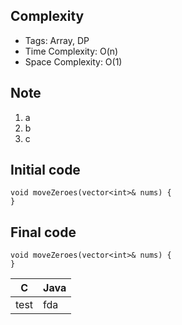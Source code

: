 ## Complexity
* Tags: Array, DP
* Time Complexity: O(n)
* Space Complexity: O(1)

## Note
1. a
2. b
3. c

## Initial code
```
void moveZeroes(vector<int>& nums) {
}
```

## Final code
```
void moveZeroes(vector<int>& nums) {
}
```

C | Java
-|-
test | fda
